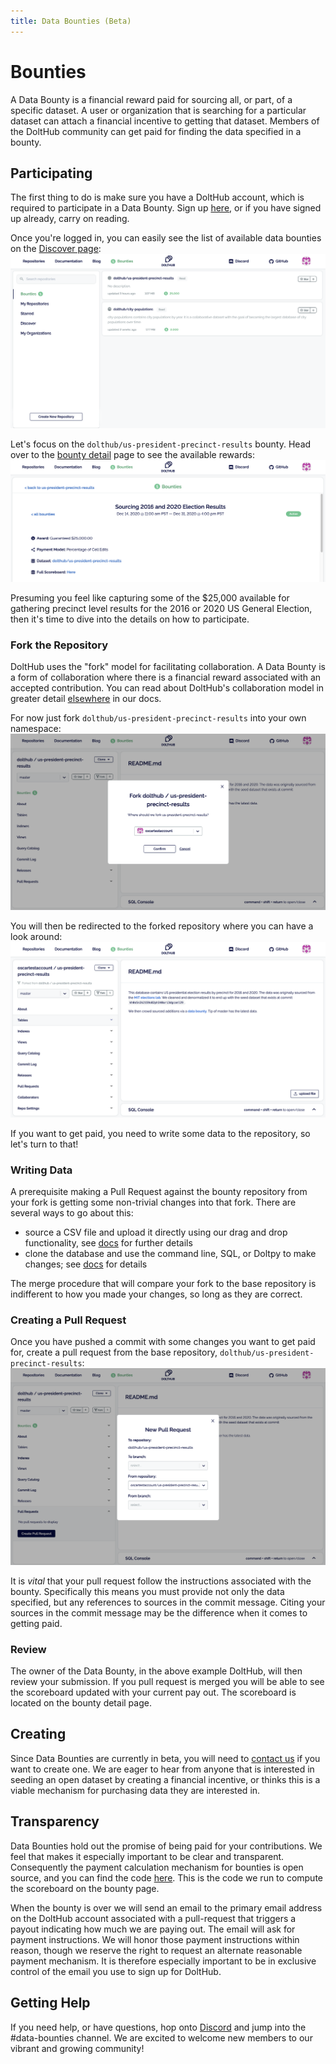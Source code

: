 ```yaml
---
title: Data Bounties (Beta)
---
```


# Bounties

A Data Bounty is a financial reward paid for sourcing all, or part, of a specific dataset. A user or organization that is searching for a particular dataset can attach a financial incentive to getting that dataset. Members of the DoltHub community can get paid for finding the data specified in a bounty.

## Participating

The first thing to do is make sure you have a DoltHub account, which is required to participate in a Data Bounty. Sign up [here](https://www.dolthub.com/signin), or if you have signed up already, carry on reading.

Once you're logged in, you can easily see the list of available data bounties on the [Discover page](https://dolthub.com/profile/bounties): ![Index of Open Data Bounties](../.gitbook/assets/bounties_index_screenshot.png)

Let's focus on the `dolthub/us-president-precinct-results` bounty. Head over to the [bounty detail](https://dolthub.com/repositories/dolthub/us-president-precinct-results/bounties/00000000-0000-0000-0000-000000000005) page to see the available rewards: ![Bounty Index Page](../.gitbook/assets/bounty_detail_page.png)

Presuming you feel like capturing some of the $25,000 available for gathering precinct level results for the 2016 or 2020 US General Election, then it's time to dive into the details on how to participate.

### Fork the Repository

DoltHub uses the "fork" model for facilitating collaboration. A Data Bounty is a form of collaboration where there is a financial reward associated with an accepted contribution. You can read about DoltHub's collaboration model in greater detail [elsewhere](../getting-started/dolthub#data-collaboration) in our docs.

For now just fork `dolthub/us-president-precinct-results` into your own namespace: ![Fork Bounty Repository](../.gitbook/assets/fork_bounty_repository.png)

You will then be redirected to the forked repository where you can have a look around: ![Forked Bounty Repository](../.gitbook/assets/forked_bounty_repository.png)

If you want to get paid, you need to write some data to the repository, so let's turn to that!

### Writing Data

A prerequisite making a Pull Request against the bounty repository from your fork is getting some non-trivial changes into that fork. There are several ways to go about this:

* source a CSV file and upload it directly using our drag and drop functionality, see [docs](https://www.dolthub.com/docs/tutorials/dolthub/#data-publishing_file-upload) for further details
* clone the database and use the command line, SQL, or Doltpy to make changes; see [docs](https://www.dolthub.com/docs/tutorials/writing-to-dolt/) for details

The merge procedure that will compare your fork to the base repository is indifferent to how you made your changes, so long as they are correct.

### Creating a Pull Request

Once you have pushed a commit with some changes you want to get paid for, create a pull request from the base repository, `dolthub/us-president-precinct-results`: ![Creating a Pull Request](../.gitbook/assets/bounty_pull_request.png)

It is _vital_ that your pull request follow the instructions associated with the bounty. Specifically this means you must provide not only the data specified, but any references to sources in the commit message. Citing your sources in the commit message may be the difference when it comes to getting paid.

### Review

The owner of the Data Bounty, in the above example DoltHub, will then review your submission. If you pull request is merged you will be able to see the scoreboard updated with your current pay out. The scoreboard is located on the bounty detail page.

## Creating

Since Data Bounties are currently in beta, you will need to [contact us](https://www.dolthub.com/contact) if you want to create one. We are eager to hear from anyone that is interested in seeding an open dataset by creating a financial incentive, or thinks this is a viable mechanism for purchasing data they are interested in.

## Transparency

Data Bounties hold out the promise of being paid for your contributions. We feel that makes it especially important to be clear and transparent. Consequently the payment calculation mechanism for bounties is open source, and you can find the code [here](https://github.com/dolthub/bounties). This is the code we run to compute the scoreboard on the bounty page.

When the bounty is over we will send an email to the primary email address on the DoltHub account associated with a pull-request that triggers a payout indicating how much we are paying out. The email will ask for payment instructions. We will honor those payment instructions within reason, though we reserve the right to request an alternate reasonable payment mechanism. It is therefore especially important to be in exclusive control of the email you use to sign up for DoltHub.

## Getting Help

If you need help, or have questions, hop onto [Discord](https://discord.com/invite/RFwfYpu) and jump into the \#data-bounties channel. We are excited to welcome new members to our vibrant and growing community!
